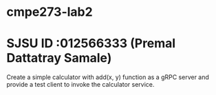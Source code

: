 # cmpe273-lab2

# SJSU ID :012566333 (Premal Dattatray Samale)

Create a simple calculator with add(x, y) function as a gRPC server and provide a test client to invoke the calculator service.
